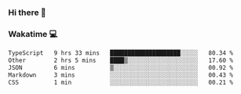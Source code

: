 ### Hi there 👋

<!--
**kikyou14/kikyou14** is a ✨ _special_ ✨ repository because its `README.md` (this file) appears on your GitHub profile.

Here are some ideas to get you started:

- 🔭 I’m currently working on ...
- 🌱 I’m currently learning ...
- 👯 I’m looking to collaborate on ...
- 🤔 I’m looking for help with ...
- 💬 Ask me about ...
- 📫 How to reach me: ...
- 😄 Pronouns: ...
- ⚡ Fun fact: ...
-->

### Wakatime 💻

<!--START_SECTION:waka-->

```txt
TypeScript   9 hrs 33 mins   ████████████████████░░░░░   80.34 %
Other        2 hrs 5 mins    ████▒░░░░░░░░░░░░░░░░░░░░   17.60 %
JSON         6 mins          ▒░░░░░░░░░░░░░░░░░░░░░░░░   00.92 %
Markdown     3 mins          ░░░░░░░░░░░░░░░░░░░░░░░░░   00.43 %
CSS          1 min           ░░░░░░░░░░░░░░░░░░░░░░░░░   00.21 %
```

<!--END_SECTION:waka-->